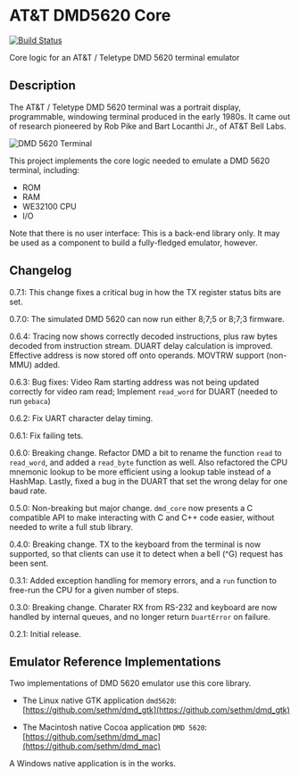 # AT&T DMD5620 Core

[![Build Status](https://travis-ci.org/sethm/dmd_core.svg?branch=master)](https://travis-ci.org/sethm/dmd_core)

Core logic for an AT&T / Teletype DMD 5620 terminal emulator

## Description

The AT&T / Teletype DMD 5620 terminal was a portrait display,
programmable, windowing terminal produced in the early 1980s. It came
out of research pioneered by Rob Pike and Bart Locanthi Jr., of AT&T
Bell Labs.

![DMD 5620 Terminal](https://loomcom.com/images/pages/dmd_5620.jpg)

This project implements the core logic needed to emulate a DMD 5620
terminal, including:

- ROM
- RAM
- WE32100 CPU
- I/O

Note that there is no user interface: This is a back-end library only.
It may be used as a component to build a fully-fledged emulator,
however.

## Changelog

0.7.1: This change fixes a critical bug in how the TX register status
       bits are set.

0.7.0: The simulated DMD 5620 can now run either 8;7;5 or 8;7;3
       firmware.

0.6.4: Tracing now shows correctly decoded instructions, plus raw
       bytes decoded from instruction stream. DUART delay calculation
       is improved. Effective address is now stored off onto
       operands. MOVTRW support (non-MMU) added.

0.6.3: Bug fixes: Video Ram starting address was not being
       updated correctly for video ram read; Implement
       `read_word` for DUART (needed to run `gebaca`)

0.6.2: Fix UART character delay timing.

0.6.1: Fix failing tets.

0.6.0: Breaking change. Refactor DMD a bit to rename the function
       `read` to `read_word`, and added a `read_byte` function
       as well. Also refactored the CPU mnemonic lookup to be
       more efficient using a lookup table instead of a HashMap.
       Lastly, fixed a bug in the DUART that set the wrong
       delay for one baud rate.

0.5.0: Non-breaking but major change. `dmd_core` now presents a
       C compatible API to make interacting with C and C++ code
       easier, without needed to write a full stub library.

0.4.0: Breaking change. TX to the keyboard from the terminal is
       now supported, so that clients can use it to detect when
       a bell (^G) request has been sent.

0.3.1: Added exception handling for memory errors, and a `run` function
       to free-run the CPU for a given number of steps.

0.3.0: Breaking change. Charater RX from RS-232 and keyboard are now
       handled by internal queues, and no longer return `DuartError`
       on failure.

0.2.1: Initial release.

## Emulator Reference Implementations

Two implementations of DMD 5620 emulator use this core library.

* The Linux native GTK application `dmd5620`: [https://github.com/sethm/dmd_gtk](https://github.com/sethm/dmd_gtk)

* The Macintosh native Cocoa application `DMD 5620`: [https://github.com/sethm/dmd_mac](https://github.com/sethm/dmd_mac)

A Windows native application is in the works.
